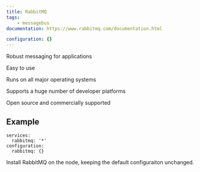 ```yaml
---
title: RabbitMQ
tags:
    - messagebus
documentation: https://www.rabbitmq.com/documentation.html

configuration: {}
---
```

Robust messaging for applications

Easy to use

Runs on all major operating systems

Supports a huge number of developer platforms

Open source and commercially supported

## Example

    services:
      rabbitmq: '*'
    configuration:
      rabbitmq: {}

Install RabbitMQ on the node, keeping the default configuraiton unchanged.